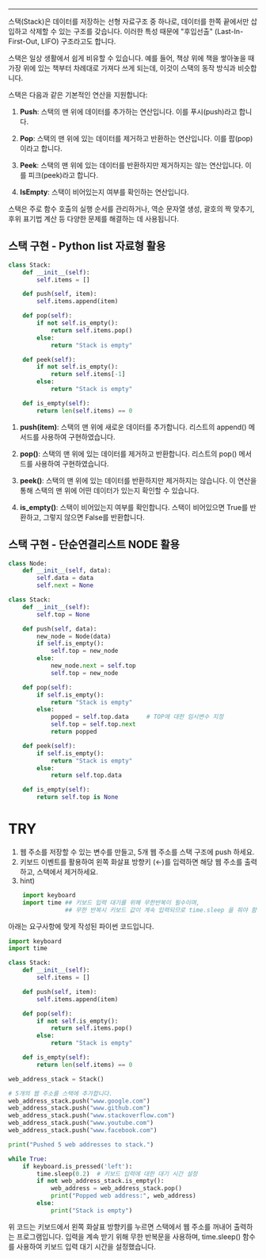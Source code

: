 
---
스택(Stack)은 데이터를 저장하는 선형 자료구조 중 하나로, 데이터를 한쪽 끝에서만 삽입하고 삭제할 수 있는 구조를 갖습니다. 이러한 특성 때문에 "후입선출" (Last-In-First-Out, LIFO) 구조라고도 합니다. 

스택은 일상 생활에서 쉽게 비유할 수 있습니다. 예를 들어, 책상 위에 책을 쌓아놓을 때 가장 위에 있는 책부터 차례대로 가져다 쓰게 되는데, 이것이 스택의 동작 방식과 비슷합니다.

스택은 다음과 같은 기본적인 연산을 지원합니다:

1. **Push**: 스택의 맨 위에 데이터를 추가하는 연산입니다. 이를 푸시(push)라고 합니다.

2. **Pop**: 스택의 맨 위에 있는 데이터를 제거하고 반환하는 연산입니다. 이를 팝(pop)이라고 합니다.

3. **Peek**: 스택의 맨 위에 있는 데이터를 반환하지만 제거하지는 않는 연산입니다. 이를 피크(peek)라고 합니다.

4. **IsEmpty**: 스택이 비어있는지 여부를 확인하는 연산입니다.

스택은 주로 함수 호출의 실행 순서를 관리하거나, 역순 문자열 생성, 괄호의 짝 맞추기, 후위 표기법 계산 등 다양한 문제를 해결하는 데 사용됩니다.

## 스택 구현 - Python list 자료형 활용

```python
class Stack:
    def __init__(self):
        self.items = []

    def push(self, item):
        self.items.append(item)

    def pop(self):
        if not self.is_empty():
            return self.items.pop()
        else:
            return "Stack is empty"

    def peek(self):
        if not self.is_empty():
            return self.items[-1]
        else:
            return "Stack is empty"

    def is_empty(self):
        return len(self.items) == 0
```

1. **push(item)**: 스택의 맨 위에 새로운 데이터를 추가합니다. 리스트의 append() 메서드를 사용하여 구현하였습니다.

2. **pop()**: 스택의 맨 위에 있는 데이터를 제거하고 반환합니다. 리스트의 pop() 메서드를 사용하여 구현하였습니다.

3. **peek()**: 스택의 맨 위에 있는 데이터를 반환하지만 제거하지는 않습니다. 이 연산을 통해 스택의 맨 위에 어떤 데이터가 있는지 확인할 수 있습니다.

1. **is_empty()**: 스택이 비어있는지 여부를 확인합니다. 스택이 비어있으면 True를 반환하고, 그렇지 않으면 False를 반환합니다.

## 스택 구현 - 단순연결리스트 NODE 활용

```python
class Node:
    def __init__(self, data):
        self.data = data
        self.next = None

class Stack:
    def __init__(self):
        self.top = None

    def push(self, data):
        new_node = Node(data)
        if self.is_empty():
            self.top = new_node
        else:
            new_node.next = self.top
            self.top = new_node

    def pop(self):
        if self.is_empty():
            return "Stack is empty"
        else:
            popped = self.top.data     # TOP에 대한 임시변수 지정
            self.top = self.top.next
            return popped

    def peek(self):
        if self.is_empty():
            return "Stack is empty"
        else:
            return self.top.data

    def is_empty(self):
        return self.top is None
```


# TRY
1) 웹 주소를 저장할 수 있는 변수를 만들고, 5개 웹 주소를 스택 구조에 push 하세요.
2) 키보드 이벤트를 활용하여 왼쪽 화살표 방향키 (←)를 입력하면 해당 웹 주소를 출력하고, 스택에서 제거하세요. 
3) hint) 
```python
	import keyboard
	import time ## 키보드 입력 대기를 위해 무한반복이 필수이며, 
				## 무한 반복시 키보드 값이 계속 입력되므로 time.sleep 을 줘야 함. 
```

아래는 요구사항에 맞게 작성된 파이썬 코드입니다.

```python
import keyboard
import time

class Stack:
    def __init__(self):
        self.items = []

    def push(self, item):
        self.items.append(item)

    def pop(self):
        if not self.is_empty():
            return self.items.pop()
        else:
            return "Stack is empty"

    def is_empty(self):
        return len(self.items) == 0

web_address_stack = Stack()

# 5개의 웹 주소를 스택에 추가합니다.
web_address_stack.push("www.google.com")
web_address_stack.push("www.github.com")
web_address_stack.push("www.stackoverflow.com")
web_address_stack.push("www.youtube.com")
web_address_stack.push("www.facebook.com")

print("Pushed 5 web addresses to stack.")

while True:
    if keyboard.is_pressed('left'):
        time.sleep(0.2)  # 키보드 입력에 대한 대기 시간 설정
        if not web_address_stack.is_empty():
            web_address = web_address_stack.pop()
            print("Popped web address:", web_address)
        else:
            print("Stack is empty")
``` 

위 코드는 키보드에서 왼쪽 화살표 방향키를 누르면 스택에서 웹 주소를 꺼내어 출력하는 프로그램입니다. 입력을 계속 받기 위해 무한 반복문을 사용하며, time.sleep() 함수를 사용하여 키보드 입력 대기 시간을 설정했습니다.
